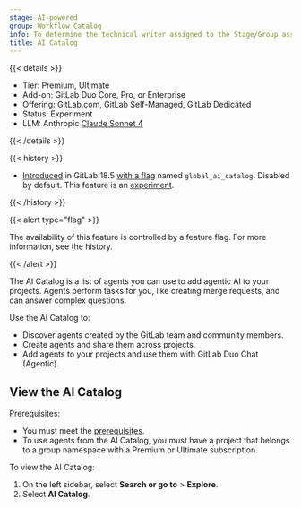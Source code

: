 ```yaml
---
stage: AI-powered
group: Workflow Catalog
info: To determine the technical writer assigned to the Stage/Group associated with this page, see https://handbook.gitlab.com/handbook/product/ux/technical-writing/#assignments
title: AI Catalog
---
```


{{< details >}}

- Tier: Premium, Ultimate
- Add-on: GitLab Duo Core, Pro, or Enterprise
- Offering: GitLab.com, GitLab Self-Managed, GitLab Dedicated
- Status: Experiment
- LLM: Anthropic [Claude Sonnet 4](https://www.anthropic.com/claude/sonnet)

{{< /details >}}

{{< history >}}

- [Introduced](https://gitlab.com/gitlab-org/gitlab/-/issues/549914) in GitLab 18.5 [with a flag](../../administration/feature_flags/_index.md) named `global_ai_catalog`. Disabled by default. This feature is an [experiment](../../policy/development_stages_support.md).

{{< /history >}}

{{< alert type="flag" >}}

The availability of this feature is controlled by a feature flag.
For more information, see the history.

{{< /alert >}}

The AI Catalog is a list of agents you can use to add agentic AI to your projects.
Agents perform tasks for you, like creating merge requests, and can answer complex questions.

Use the AI Catalog to:

- Discover agents created by the GitLab team and community members.
- Create agents and share them across projects.
- Add agents to your projects and use them with GitLab Duo Chat (Agentic).

## View the AI Catalog

Prerequisites:

- You must meet the [prerequisites](_index.md#prerequisites).
- To use agents from the AI Catalog, you must have a project that belongs to a group namespace with a Premium or Ultimate subscription.

To view the AI Catalog:

1. On the left sidebar, select **Search or go to** > **Explore**.
1. Select **AI Catalog**.
